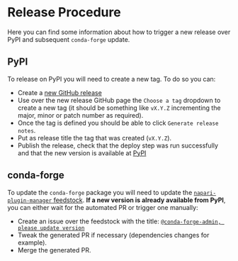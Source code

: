 # Release Procedure

Here you can find some information about how to trigger a new release over PyPI and subsequent `conda-forge` update.

## PyPI

To release on PyPI you will need to create a new tag. To do so you can:

* Create a [new GitHub release](https://github.com/napari/napari-plugin-manager/releases/new)
* Use over the new release GitHub page the `Choose a tag` dropdown to create a new tag (it should be something like `vX.Y.Z` incrementing the major, minor or patch number as required).
* Once the tag is defined you should be able to click `Generate release notes`.
* Put as release title the tag that was created (`vX.Y.Z`).
* Publish the release, check that the deploy step was run successfully and that the new version is available at [PyPI](https://pypi.org/project/napari-plugin-manager/#history)

## conda-forge

To update the `conda-forge` package you will need to update the [`napari-plugin-manager` feedstock](https://github.com/conda-forge/napari-plugin-manager-feedstock). **If a new version is already available from PyPI**, you can either wait for the automated PR or trigger one manually:

* Create an issue over the feedstock with the title: [`@conda-forge-admin, please update version`](https://conda-forge.org/docs/maintainer/infrastructure/#conda-forge-admin-please-update-version)
* Tweak the generated PR if necessary (dependencies changes for example).
* Merge the generated PR.

